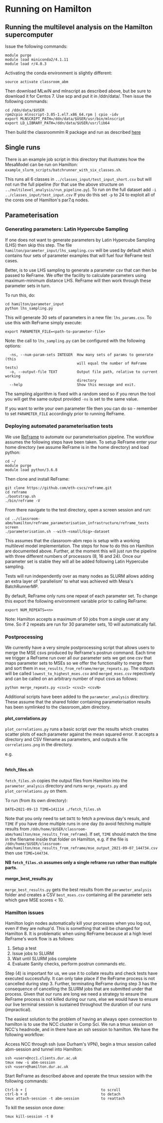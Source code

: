 # Running on Hamilton

## Running the multilevel analysis on the Hamilton supercomputer

Issue the following commands:

```
module purge
module load miniconda2/4.1.11
module load r/4.0.3
```

Activating the conda environment is slightly different:

```
source activate classroom_abm
```

Then download MLwiN and mlnscript as described above, but be sure to download it for Centos 7. Use scp and put it in /ddn/data/<usr>. Then issue the following commands:

```
cd /ddn/data/$USER
rpm2cpio mlnscript-3.05-1.el7.x86_64.rpm | cpio -idv
export MLNSCRIPT_PATH=/ddn/data/$USER/usr/bin/mlnscript
export LD_LIBRARY_PATH=/ddn/data/$USER/usr/lib64
```

Then build the classroommlm R package and run as described [here](https://github.com/DurhamARC/classroom-abm/blob/master/README.md)

## Single runs

There is an example job script in this directory that illustrates how the MesaModel can be run on Hamilton:
`example_slurm_scripts/batchrunner_with_six_classes.sh`.

This runs all 6 classes in `../classes_input/test_input_short.csv` but will not run
the full pipeline (for that use the above structure
on `../multilevel_analysis/run_pipeline.py`). To run on
the full dataset add `-i` `../classes_input/test_input.csv`
If you do this set `-p` to 24 to exploit all of the cores
one of Hamilton's par7.q nodes.

## Parameterisation

### Generating parameters: Latin Hypercube Sampling

If one does not want to generate parameters by Latin Hypercube Sampling (LHS) then skip this step.
The file `hamilton/parameter_input/lhs_sampling.csv` will be used by default which contains four
sets of parameter examples that will fuel four ReFrame test cases.

Better, is to use LHS sampling to generate a parameter csv that can then be passed to ReFrame.
We offer the facility to calculate parameters using maximum-minimum distance LHS. ReFrame
will then work through these parameter sets in turn.

To run this, do:

```
cd hamilton/parameter_input
python lhs_sampling.py
```

This will generate 30 sets of parameters in a new file: `lhs_params.csv`. To use this with ReFrame simply
execute:

```
export PARAMETER_FILE=<path-to-parameter-file>
```

Note: the call to `lhs_sampling.py` can be configured with the following options:

```
  -ns, --num-param-sets INTEGER  How many sets of params to generate (this
                                 will equal the number of ReFrame tests)
  -o, --output-file TEXT         Output file path, relative to current working
                                 directory
  --help                         Show this message and exit.
```

The sampling algorithm is fixed with a random seed so if you rerun the tool you will get the same
output provided `-ns` is set to the same value.

If you want to write your own parameter file then you can do so - remember to set `PARAMETER_FILE` accordingly
prior to running ReFrame.

### Deploying automated parameterisation tests

We use [ReFrame](https://reframe-hpc.readthedocs.io/en/stable/index.html)
to automate our parameterisation pipeline. The workflow assumes the following
steps have been taken. To setup ReFrame enter your home directory (we assume ReFrame
is in the home directory) and load python:

```
cd ~/
module purge
module load python/3.6.8
```

Then clone and install ReFrame:

```
git clone https://github.com/eth-cscs/reframe.git
cd reframe
./bootstrap.sh
./bin/reframe -V
```

From there navigate to the test directory, open a screen session and run:

```
cd ../classroom-abm/hamilton/reframe_parameterisation_infrastructure/reframe_tests
screen
./parameterisation.sh --with-<small/big>-dataset
```

This assumes that the classroom-abm repo is setup with a working multilevel model implementation.
The steps for how to do this on Hamilton are documented above. Further,
at the moment this will just run the pipeline with three different numbers of processors
(8, 16 and 24). Once our parameter set is stable they will all be added following Latin Hypercube sampling.

Tests will run independently over as many nodes as SLURM allows adding an extra layer of
'parallelism' to what was achieved with Mesa's BatchRunnerMP.

By default, ReFrame only runs one repeat of each parameter set. To change this export the following
environment variable prior to calling ReFrame:

```
export NUM_REPEATS=<n>
```

Note: Hamilton accepts a maximum of 50 jobs from a single user at any time. So if 2 repeats are run for
30 parameter sets, 10 will automatically fail.

### Postprocessing

We currently have a very simple postprocessing script that allows users to merge the MSE csvs produced
by ReFrame's postrun command. Each time we trigger a ReFrame run over all our parameter sets we get
one csv that maps parameter sets to MSEs so we offer the functionality to merge them and sort them in
`mse_results_from_reframe/merge_repeats.py`. The outputs will be called `lowest_to_highest_mses.csv` and
`merged_mses.csv` repectively and can be called on an arbitrary number of input csvs as follows:

```
python merge_repeats.py <csv1> <csv2> <csvN>
```

Additional scripts have been added to the `parameter_analysis` directory. These assume that the shared
folder containing parameterisation results has been symlinked to the classroom_abm directory.

#### plot_correlations.py

`plot_correlations.py` runs a basic script over the results which creates scatter plots of each parameter
against the mean squared error. It accepts a directory and CSV filename as parameters, and outputs a file
`correlations.png` in the directory.

e.g.

```
```

#### fetch_files.sh

`fetch_files.sh` copies the output files from Hamilton into the `parameter_analysis` directory and runs
`merge_repeats.py` and `plot_correlations.py` on them.

To run (from its own directory):

```
DATE=2021-09-13 TIME=141114 ./fetch_files.sh
```

Note that you only need to set `DATE` to fetch a previous day's resuls, and `TIME` if you have done multiple
runs in one day (to avoid fetching multiple results from `/ddn/home/$USER/classroom-abm/hamilton/mse_results_from_reframe`).
If set, `TIME` should match the time in the filename inside that folder on Hamilton, e.g. if the file is `/ddn/home/$USER/classroom-abm/hamilton/mse_results_from_reframe/mse_output_2021-09-07_144734.csv` then use `TIME=144734`.

**NB `fetch_files.sh` assumes only a single reframe run rather than multiple parts.**

#### merge_best_results.py

`merge_best_results.py` gets the best results from the `parameter_analysis` folder and creates a CSV `best_mses.csv`
containing all the parameter sets which gave MSE scores < 10.

### Hamilton issues

Hamilton login nodes automatically kill your processes when you log out, even if they are nohup'd. This is
something that will be changed for Hamilton 8. It is problematic when using ReFrame because at
a high level ReFrame's work flow is as follows:

 1) Setup a test
 2) Issue jobs to SLURM
 3) Wait until SLURM jobs complete
 4) Evaluate Sanity checks, perform postrun commands etc.

Step (4) is important for us, we use it to collate results and check tests have executed
successfully. It can only take place if the ReFrame process is not cancelled during step 3.
Further, terminating ReFrame during step 3 has the consequence of cancelling the SLURM jobs that
are submitted under that  process. Given that our runs are long we need a strategy to ensure the
ReFrame process is not killed during our runs, else we would have to ensure our live terminal
session is sustained throughout the duration of our runs (impractical).

The easiest solution to the problem of having an always open connection to hamilton is to use
the NCC cluster in Comp Sci. We run a tmux session on NCC's headnode, and in there have an
ssh session to hamilton. We have the following workflow:

Access NCC through ssh (use Durham's VPN), begin a tmux session called abm-session
and tunnel into Hamilton:

```
ssh <user>@ncc1.clients.dur.ac.uk
tmux new -s abm-session
ssh <user>@hamilton.dur.ac.uk
```

Start ReFrame as described above and operate the tmux session with the following commands:

```
Ctrl-b + [									to scroll
ctrl-b + d									to detach
tmux attach-session -t abm-session   		to reattach
```

To kill the session once done:
```
tmux kill-session -t 0
```
